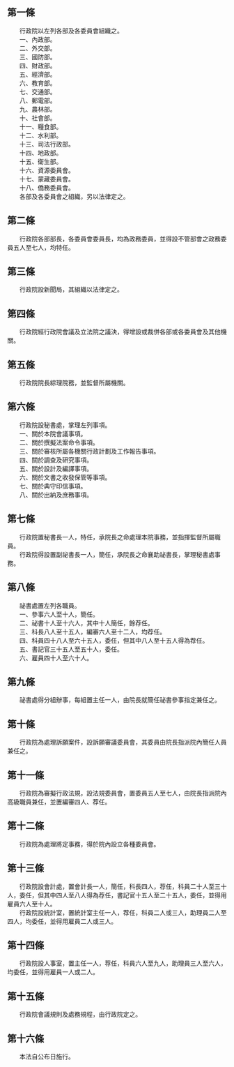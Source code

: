 第一條 
-------
　　行政院以左列各部及各委員會組織之。  
　　一、內政部。  
　　二、外交部。  
　　三、國防部。  
　　四、財政部。  
　　五、經濟部。  
　　六、教育部。  
　　七、交通部。  
　　八、郵電部。  
　　九、農林部。  
　　十、社會部。  
　　十一、糧食部。  
　　十二、水利部。  
　　十三、司法行政部。  
　　十四、地政部。  
　　十五、衛生部。  
　　十六、資源委員會。  
　　十七、蒙藏委員會。  
　　十八、僑務委員會。  
　　各部及各委員會之組織，另以法律定之。  


第二條 
-------
　　行政院各部部長，各委員會委員長，均為政務委員，並得設不管部會之政務委員五人至七人，均特任。  


第三條 
-------
　　行政院設新聞局，其組織以法律定之。  


第四條 
-------
　　行政院經行政院會議及立法院之議決，得增設或裁併各部或各委員會及其他機關。  


第五條 
-------
　　行政院院長綜理院務，並監督所屬機關。  


第六條 
-------
　　行政院設秘書處，掌理左列事項。  
　　一、關於本院會議事項。  
　　二、關於撰擬法案命令事項。  
　　三、關於審核所屬各機關行政計劃及工作報告事項。  
　　四、關於調查及研究事項。  
　　五、關於設計及編譯事項。  
　　六、關於文書之收發保管等事項。  
　　七、關於典守印信事項。  
　　八、關於出納及庶務事項。  


第七條 
-------
　　行政院置秘書長一人，特任，承院長之命處理本院事務，並指揮監督所屬職員。  
　　行政院得設置副祕書長一人，簡任，承院長之命襄助祕書長，掌理秘書處事務。  


第八條 
-------
　　祕書處置左列各職員。  
　　一、參事六人至十人，簡任。  
　　二、祕書十人至十六人，其中十人簡任，餘荐任。  
　　三、科長八人至十五人，編審六人至十二人，均荐任。  
　　四、科員四十八人至六十五人，委任，但其中八人至十五人得為荐任。  
　　五、書記官三十五人至五十人，委任。  
　　六、雇員四十人至六十人。  


第九條 
-------
　　祕書處得分組辦事，每組置主任一人，由院長就簡任祕書參事指定兼任之。  


第十條 
-------
　　行政院為處理訴願案件，設訴願審議委員會，其委員由院長指派院內簡任人員兼任之。  


第十一條 
---------
　　行政院為審擬行政法規，設法規委員會，置委員五人至七人，由院長指派院內高級職員兼任，並置編審四人、荐任。  


第十二條 
---------
　　行政院為處理將定事務，得於院內設立各種委員會。  


第十三條 
---------
　　行政院設會計處，置會計長一人，簡任，科長四人，荐任，科員二十人至三十人，委任，但其中四人至八人得為荐任，書記官十五人至二十五人，委任，並得用雇員六人至十人。  
　　行政院設統計室，置統計室主任一人，荐任，科員二人或三人，助理員二人至四人，均委任，並得用雇員二人或三人。  


第十四條 
---------
　　行政院設人事室，置主任一人，荐任，科員六人至九人，助理員三人至六人，均委任，並得用雇員一人或二人。  


第十五條 
---------
　　行政院會議規則及處務規程，由行政院定之。  


第十六條 
---------
　　本法自公布日施行。
